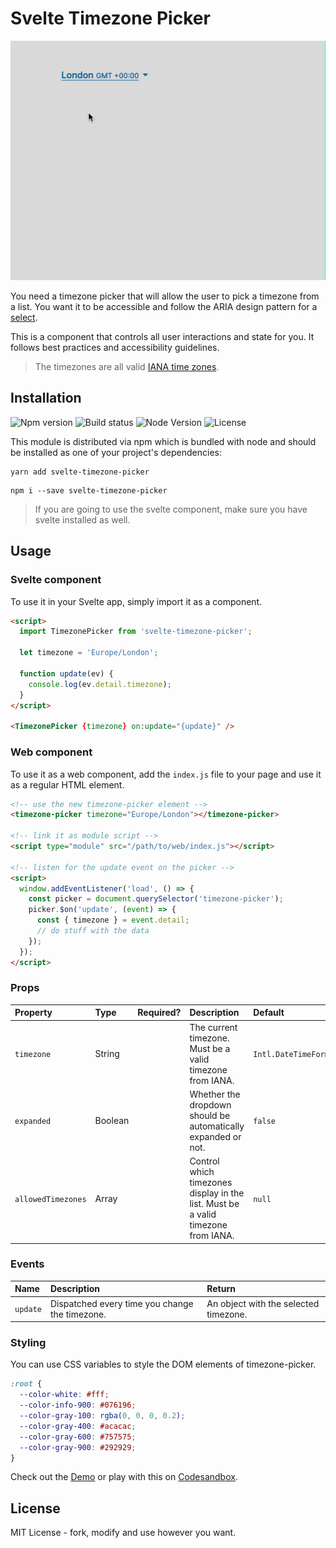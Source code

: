 # Svelte Timezone Picker

![Svelte Timezone Picker Demo](./demo.gif)

You need a timezone picker that will allow the user to pick a timezone from a list. You want it to be accessible and follow the ARIA design pattern for a [select](https://www.w3.org/TR/wai-aria-practices/examples/listbox/listbox-collapsible.html).

This is a component that controls all user interactions and state for you. It follows best practices and accessibility guidelines.

> The timezones are all valid [IANA time zones](https://www.iana.org/time-zones).

## Installation

![Npm version][npm-version-badge] ![Build status][build-status-badge] ![Node Version][node-version-badge] ![License][license-badge]

This module is distributed via npm which is bundled with node and should be installed as one of your project's dependencies:

```
yarn add svelte-timezone-picker
```

```
npm i --save svelte-timezone-picker
```

> If you are going to use the svelte component, make sure you have svelte installed as well.

## Usage

### Svelte component

To use it in your Svelte app, simply import it as a component.

```html
<script>
  import TimezonePicker from 'svelte-timezone-picker';

  let timezone = 'Europe/London';

  function update(ev) {
    console.log(ev.detail.timezone);
  }
</script>

<TimezonePicker {timezone} on:update="{update}" />
```

### Web component

To use it as a web component, add the `index.js` file to your page and use it as a regular HTML element.

```html
<!-- use the new timezone-picker element -->
<timezone-picker timezone="Europe/London"></timezone-picker>

<!-- link it as module script -->
<script type="module" src="/path/to/web/index.js"></script>

<!-- listen for the update event on the picker -->
<script>
  window.addEventListener('load', () => {
    const picker = document.querySelector('timezone-picker');
    picker.$on('update', (event) => {
      const { timezone } = event.detail;
      // do stuff with the data
    });
  });
</script>
```

### Props

| Property           | Type    | Required? | Description                                                                      | Default                                            |
| :----------------- | :------ | :-------: | :------------------------------------------------------------------------------- | :------------------------------------------------- |
| `timezone`         | String  |           | The current timezone. Must be a valid timezone from IANA.                        | `Intl.DateTimeFormat().resolvedOptions().timeZone` |
| `expanded`         | Boolean |           | Whether the dropdown should be automatically expanded or not.                    | `false`                                            |
| `allowedTimezones` | Array   |           | Control which timezones display in the list. Must be a valid timezone from IANA. | `null`                                             |

### Events

| Name     | Description                                    | Return                                |
| :------- | :--------------------------------------------- | :------------------------------------ |
| `update` | Dispatched every time you change the timezone. | An object with the selected timezone. |

### Styling

You can use CSS variables to style the DOM elements of timezone-picker.

```css
:root {
  --color-white: #fff;
  --color-info-900: #076196;
  --color-gray-100: rgba(0, 0, 0, 0.2);
  --color-gray-400: #acacac;
  --color-gray-600: #757575;
  --color-gray-900: #292929;
}
```

Check out the [Demo](./demo) or play with this on [Codesandbox](https://codesandbox.io/s/svelte-timezone-picker-demo-4ix87).

## License

MIT License - fork, modify and use however you want.

[license-badge]: https://img.shields.io/npm/l/svelte-timezone-picker.svg?style=flat-square
[node-version-badge]: https://img.shields.io/node/v/svelte-timezone-picker?style=flat-square
[npm-version-badge]: https://img.shields.io/npm/v/svelte-timezone-picker?style=flat-square
[build-status-badge]: https://img.shields.io/circleci/build/github/tricinel/svelte-timezone-picker?label=circleci&style=flat-square
